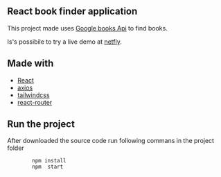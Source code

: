 ## React book finder application

This project made  uses [Google books Api](https://developers.google.com/books/docs/overview) to find books. 

Is's possibile to try a live demo at [netfly](https://book-finer.netlify.app/).

## Made with

- [React](https://reactjs.org/)
- [axios](https://www.npmjs.com/package/axios)
- [tailwindcss](https://www.npmjs.com/package/html-react-parser)
- [react-router](https://www.npmjs.com/package/react-router)


## Run the project 
After downloaded the source code run following commans in the project folder 

```
        npm install  
        npm  start
```
